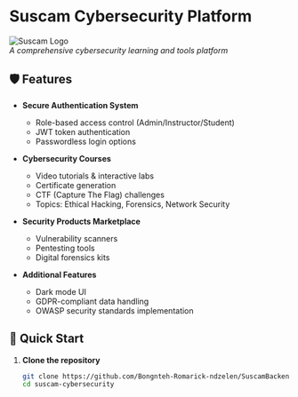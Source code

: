 # Suscam Cybersecurity Platform

![Suscam Logo](static/images/logo.png)  
_A comprehensive cybersecurity learning and tools platform_

## 🛡️ Features

- **Secure Authentication System**

  - Role-based access control (Admin/Instructor/Student)
  - JWT token authentication
  - Passwordless login options

- **Cybersecurity Courses**

  - Video tutorials & interactive labs
  - Certificate generation
  - CTF (Capture The Flag) challenges
  - Topics: Ethical Hacking, Forensics, Network Security

- **Security Products Marketplace**

  - Vulnerability scanners
  - Pentesting tools
  - Digital forensics kits

- **Additional Features**
  - Dark mode UI
  - GDPR-compliant data handling
  - OWASP security standards implementation

## 🚀 Quick Start

1. **Clone the repository**
   ```bash
   git clone https://github.com/Bongnteh-Romarick-ndzelen/SuscamBackend.git
   cd suscam-cybersecurity
   ```
